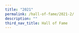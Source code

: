 ```yaml
---
title: "2021"
permalink: /hall-of-fame/2021-2/
description: ""
third_nav_title: Hall of Fame
---
```


